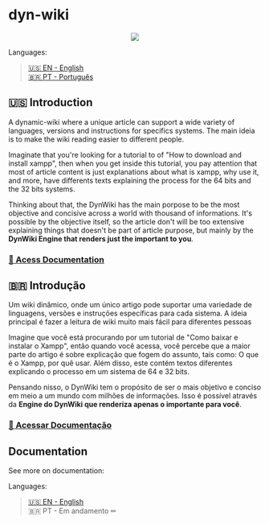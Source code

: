 # dyn-wiki

<p align="center">
  <img src="https://github.com/vinicius-portela/dyn-wiki/blob/master/docs/images/dynwiki.png">
</p>

Languages:

> [🇺🇸 EN - English](#en)<br/>
> [🇧🇷 PT - Português](#pt)

## 🇺🇸 Introduction <a id='en'/>

A dynamic-wiki where a unique article can support a wide variety of languages, versions and instructions for specifics systems. The main ideia is to make the wiki reading easier to different people.

Imaginate that you're looking for a tutorial to of "How to download and install xampp", then when you get inside this tutorial, you pay attention that most of article content is just explanations about what is xampp, why use it, and more, have differents texts explaining the process for the 64 bits and the 32 bits systems.

Thinking about that, the DynWiki has the main porpose to be the most objective and concisive across a world with thousand of informations. It's possible by the objective itself, so the article don't will be too extensive explaining things that doesn't be part of article purpose, but mainly by the **DynWiki Engine that renders just the important to you**.

### [📖 Acess Documentation](#docs)

## 🇧🇷 Introdução <a id='pt'/>

Um wiki dinâmico, onde um único artigo pode suportar uma variedade de linguagens, versões e instruções específicas para cada sistema. A ideia principal é fazer a leitura de wiki muito mais fácil para diferentes pessoas

Imagine que você está procurando por um tutorial de "Como baixar e instalar o Xampp", então quando você acessa, você percebe que a maior parte do artigo é sobre explicação que fogem do assunto, tais como: O que é o Xampp, por quê usar. Além disso, este contém textos diferentes explicando o processo em um sistema de 64 e 32 bits.

Pensando nisso, o DynWiki tem o propósito de ser o mais objetivo e conciso em meio a um mundo com milhões de informações. Isso é possível através da **Engine do DynWiki que renderiza apenas o importante para você**.

### [📖 Acessar Documentação](#docs)

## Documentation <a id='docs'/>

See more on documentation:

Languages:

> [🇺🇸 EN - English](https://github.com/vinicius-portela/dyn-wiki/blob/master/docs/en/wiki.md)<br/>
> 🇧🇷 PT - Em andamento  ✏
